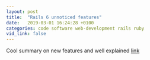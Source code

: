 ```yaml
---
layout: post
title:  "Rails 6 unnoticed features"
date:   2019-03-01 16:24:28 +0100
categories: code software web-development rails ruby
vid_link: false
---
```


Cool summary on new features and well explained [link]

[link]: //drivy.engineering/rails-6-unnoticed-features/

